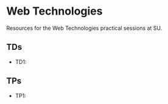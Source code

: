 # Web Technologies

Resources for the Web Technologies practical sessions at SU. 

## TDs

- TD1:

## TPs

- TP1: 

